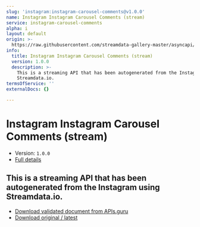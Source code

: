 ```yaml
---
slug: 'instagram:instagram-carousel-comments@v1.0.0'
name: Instagram Instagram Carousel Comments (stream)
service: instagram-carousel-comments
alpha: i
layout: default
origin: >-
  https://raw.githubusercontent.com/streamdata-gallery-master/asyncapi/master/_listings/instagram/instagram-instagram-carousel-comments-stream-async.md
info:
  title: Instagram Instagram Carousel Comments (stream)
  version: 1.0.0
  description: >-
    This is a streaming API that has been autogenerated from the Instagram using
    Streamdata.io.
termsOfService: ''
externalDocs: {}

---
```

# Instagram Instagram Carousel Comments (stream)

* Version: `1.0.0`
* [Full details](../html/instagram:instagram-carousel-comments@v1.0.0.html)



## This is a streaming API that has been autogenerated from the Instagram using Streamdata.io.



* [Download validated document from APIs.guru](https://raw.githubusercontent.com/APIs-guru/asyncapi-directory/master/docs/APIs/instagram%3Ainstagram-carousel-comments%40v1.0.0.yaml)
* [Download original / latest](https://raw.githubusercontent.com/streamdata-gallery-master/asyncapi/master/_listings/instagram/instagram-instagram-carousel-comments-stream-async.md)

<script type="application/ld+json">
{
  "@context": "http://schema.org/",
  "@type": "WebAPI",
  "description": "This is a streaming API that has been autogenerated from the Instagram using Streamdata.io.",
  "documentation": "",

  "name": "Instagram Instagram Carousel Comments (stream)"
}
</script>
